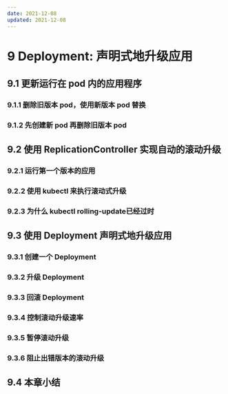 ```yaml
---
date: 2021-12-08
updated: 2021-12-08
---
```


# 9 Deployment: 声明式地升级应用

## 9.1 更新运行在 pod 内的应用程序

### 9.1.1 删除旧版本 pod，使用新版本 pod 替换

### 9.1.2 先创建新 pod 再删除旧版本 pod

## 9.2 使用 ReplicationController 实现自动的滚动升级

### 9.2.1 运行第一个版本的应用

### 9.2.2 使用 kubectl 来执行滚动式升级

### 9.2.3 为什么 kubectl rolling-update已经过时

## 9.3 使用 Deployment 声明式地升级应用

### 9.3.1 创建一个 Deployment

### 9.3.2 升级 Deployment

### 9.3.3 回滚 Deployment

### 9.3.4 控制滚动升级速率

### 9.3.5 暂停滚动升级

### 9.3.6 阻止出错版本的滚动升级

## 9.4 本章小结
